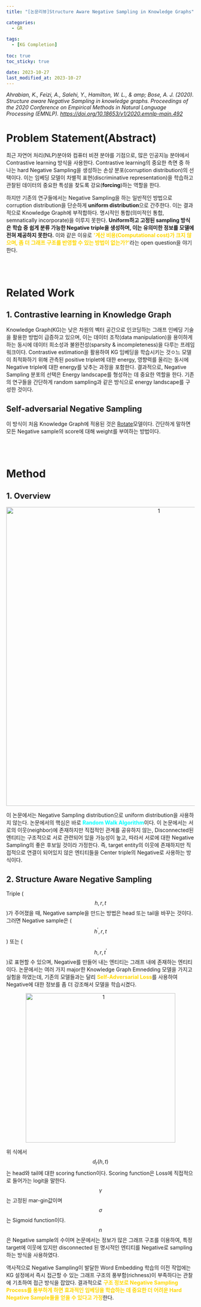 ```yaml
---
title: "[논문리뷰]Structure Aware Negative Sampling in Knowledge Graphs"

categories: 
  - GR
  
tags:
  - [KG Completion]
  
toc: true
toc_sticky: true

date: 2023-10-27
last_modified_at: 2023-10-27
---
```


*Ahrabian, K., Feizi, A., Salehi, Y., Hamilton, W. L., & amp; Bose, A. J. (2020). Structure aware Negative Sampling in knowledge graphs. Proceedings of the 2020 Conference on Empirical Methods in Natural Language Processing (EMNLP). [https://doi.org/10.18653/v1/2020.emnlp-main.492 ](https://arxiv.org/pdf/2009.11355.pdf)* 

# Problem Statement(Abstract)
최근 자연어 처리(NLP)분야와 컴퓨터 비젼 분야를 기점으로, 많은 인공지능 분야에서 Contrastive learning 방식을 사용한다. Contrastive learning의 중요한 측면 중 하나는 hard Negative Sampling을 생성하는 손상 분포(corruption distribution)의 선택이다. 이는 임베딩 모델이 차별적 표현(discriminative representation)을 학습하고 관찰된 데이터의 중요한 특성을 찾도록 강요(**forcing**)하는 역할을 한다.

하지만 기존의 연구들에서는 Negative Sampling을 하는 일반적인 방법으로 corruption distribution을 단순하게 **uniform distribution**으로 간주한다. 이는 결과적으로 Knowledge Graph에 부적합하다. 명시적인 통합(의미적인 통합, semnatically incorporate)을 이루지 못한다. <b>Uniform하고 고정된 sampling 방식은 학습 중 쉽게 분류 가능한 Negative triple을 생성하며, 이는 유의미한 정보를 모델에 전혀 제공하지 못한다.</b> 이와 같은 이유로 <span style = "color:gold"><b>'계산 비용(Computational cost)가 크지 않으며, 좀 더 그래프 구조를 반영할 수 있는 방법이 없는가?'</b></span>라는 open question을 야기한다.

<br/>
<br/>

# Related Work
## 1. Contrastive learning in Knowledge Graph
Knowledge Graph(KG)는 낮은 차원의 벡터 공간으로 인코딩하는 그래프 인베딩 기술을 활용한 방법이 급증하고 있으며, 이는 데이터 조작(data manipulation)을 용이하게 하는 동시에 데이터 희소성과 불완전성(sparsity & incompleteness)을 다루는 프레임워크이다. Contrastive estimation을 활용하여 KG 임베딩을 학습시키는 것ㅇ느 모델이 최적화하기 위해 관측된 positive triplet에 대한 energy, 영향력를 올리는 동시에 Negative triple에 대한 energy를 낮추는 과정을 포함한다. 결과적으로, Negative Sampling 분포의 선택은 Energy landscape를 형성하는 데 중요한 역할을 한다. 기존의 연구들을 간단하게 random sampling과 같은 방식으로 energy landscape를 구성한 것이다.

## Self-adversarial Negative Sampling
이 방식이 처음 Knowledge Graph에 적용된 것은 [Rotate](https://arxiv.org/pdf/1902.10197.pdf)모델이다. 간단하게 말하면 모든 Negative sample의 score에 대해 weight를 부여하는 방법이다.

<br/>
<br/>

# Method
## 1. Overview

<p align="center">
<img width="800" alt="1" src="https://github.com/meaningful96/Deep_Learning/assets/111734605/47fc7e44-edca-435a-af54-43361ba9e661">
</p>

이 논문에서는 Negative Sampling distribution으로 uniform distribution을 사용하지 않는다. 논문에서의 핵심은 바로 <span style = "color:aqua"><b>Random Walk Algorithm</b></span>이다. 이 논문에서는 서로의 이웃(neighbor)에 존재하지만 직접적인 관계를 공유하지 않는, Disconnected된 엔티티는 구조적으로 서로 관련되어 있을 가능성이 높고, 따라서 서로에 대한 Negative Sampling의 좋은 후보일 것이라 가정한다. 즉, target entity의 이웃에 존재하지만 직접적으로 연결이 되어있지 않은 엔티티들을 Center triple의 Negative로 사용하는 방식이다.

## 2. Structure Aware Negative Sampling
Triple ($$h, r, t$$)가 주어졌을 때, Negative sample을 만드는 방법은 head 또는 tail을 바꾸는 것이다. 그러면 Negative sample은 ($$h^{'}, r, t$$) 또는 ($$h,r,t^{'}$$)로 표현할 수 있으며, Negative를 만들어 내는 엔티티는 그래프 내에 존재하는 엔티티이다. 논문에서는 여러 가지 major한 Knowledge Graph Emnedding 모델을 가지고 실험을 하였는데, 기존의 모델들과는 달리 <span style = "color:gold"><b>Self-Adversarial Loss</b></span>를 사용하여 Negative에 대한 정보를 좀 더 강조해서 모델을 학습시켰다.

<p align="center">
<img width="400" alt="1" src="https://github.com/meaningful96/Deep_Learning/assets/111734605/fb86e6dd-9dbc-4eef-b8f3-2309613c8252">
</p>

위 식에서 $$d_r(h,t)$$는 head와 tail에 대한 scoring function이다. Scoring function은 Loss에 직접적으로 들어가는 logit을 말한다. $$\gamma$$는 고정된 mar-gin값이며 $$\sigma$$는 Sigmoid function이다. $$n$$은 Negative sample의 수이며 논문에서는 정보가 많은 그래프 구조를 이용하여, 특정 target에 이웃에 있지만 disconnected 된 명시적인 엔티티를 Negative로 sampling하는 방식을 사용하였다. 

역사적으로 Negative Sampling이 발달한 Word Embedding 학습의 이전 작업에는 KG 설정에서 즉시 접근할 수 있는 그래프 구조의 풍부함(richness)이 부족하다는 관찰에 기초하여 접근 방식을 잡았다. 결과적으로 <span style = "color:gold"><b>구조 정보로 Negative Sampling Process를 풍부하게 하면 효과적인 임베딩을 학습하는 데 중요한 더 어려운 Hard Negative Sample들을 얻을 수 있다고 가정</b></span>한다.

